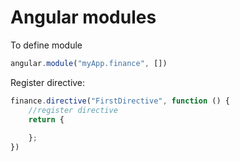 # Angular modules

To define module
```js
angular.module("myApp.finance", [])
```

Register directive:
```js
finance.directive("FirstDirective", function () {
    //register directive
    return {
        
    };
})
```

